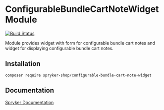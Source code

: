 # ConfigurableBundleCartNoteWidget Module
[![Build Status](https://travis-ci.org/spryker-shop/configurable-bundle-cart-note-widget.svg)](https://travis-ci.org/spryker-shop/configurable-bundle-cart-note-widget)

Module provides widget with form for configurable bundle cart notes and widget for displaying configurable bundle cart notes.

## Installation

```
composer require spryker-shop/configurable-bundle-cart-note-widget
```

## Documentation

[Spryker Documentation](https://documentation.spryker.com/module_guide/overview.htm)
